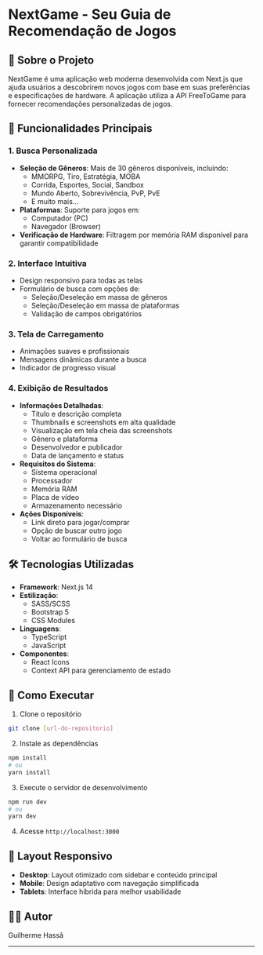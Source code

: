# NextGame - Seu Guia de Recomendação de Jogos

## 📖 Sobre o Projeto

NextGame é uma aplicação web moderna desenvolvida com Next.js que ajuda usuários a descobrirem novos jogos com base em suas preferências e especificações de hardware. A aplicação utiliza a API FreeToGame para fornecer recomendações personalizadas de jogos.

## 🚀 Funcionalidades Principais

### 1. Busca Personalizada
- **Seleção de Gêneros**: Mais de 30 gêneros disponíveis, incluindo:
  - MMORPG, Tiro, Estratégia, MOBA
  - Corrida, Esportes, Social, Sandbox
  - Mundo Aberto, Sobrevivência, PvP, PvE
  - E muito mais...
- **Plataformas**: Suporte para jogos em:
  - Computador (PC)
  - Navegador (Browser)
- **Verificação de Hardware**: Filtragem por memória RAM disponível para garantir compatibilidade

### 2. Interface Intuitiva
- Design responsivo para todas as telas
- Formulário de busca com opções de:
  - Seleção/Deseleção em massa de gêneros
  - Seleção/Deseleção em massa de plataformas
  - Validação de campos obrigatórios

### 3. Tela de Carregamento
- Animações suaves e profissionais
- Mensagens dinâmicas durante a busca
- Indicador de progresso visual

### 4. Exibição de Resultados
- **Informações Detalhadas**:
  - Título e descrição completa
  - Thumbnails e screenshots em alta qualidade
  - Visualização em tela cheia das screenshots
  - Gênero e plataforma
  - Desenvolvedor e publicador
  - Data de lançamento e status
- **Requisitos do Sistema**:
  - Sistema operacional
  - Processador
  - Memória RAM
  - Placa de vídeo
  - Armazenamento necessário
- **Ações Disponíveis**:
  - Link direto para jogar/comprar
  - Opção de buscar outro jogo
  - Voltar ao formulário de busca

## 🛠 Tecnologias Utilizadas

- **Framework**: Next.js 14
- **Estilização**: 
  - SASS/SCSS
  - Bootstrap 5
  - CSS Modules
- **Linguagens**:
  - TypeScript
  - JavaScript
- **Componentes**:
  - React Icons
  - Context API para gerenciamento de estado

## 🚀 Como Executar

1. Clone o repositório
```bash
git clone [url-do-repositorio]
```

2. Instale as dependências
```bash
npm install
# ou
yarn install
```

3. Execute o servidor de desenvolvimento
```bash
npm run dev
# ou
yarn dev
```

4. Acesse `http://localhost:3000`

## 📱 Layout Responsivo

- **Desktop**: Layout otimizado com sidebar e conteúdo principal
- **Mobile**: Design adaptativo com navegação simplificada
- **Tablets**: Interface híbrida para melhor usabilidade


## 👨‍💻 Autor

Guilherme Hassã

---
